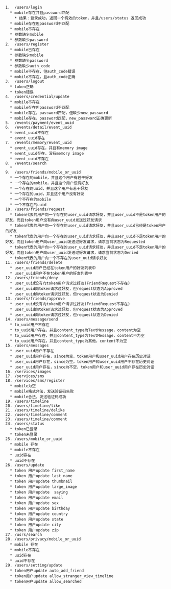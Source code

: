 
    1.  /users/login 
      * mobile存在并且password匹配
        * 结果：登录成功，返回一个有效的token，并且/users/status 返回成功
      * mobile存在但password不匹配
      * mobile不存在
      * 参数缺少mobile
      * 参数缺少password
    2.  /users/register
      * mobile已存在
      * 参数缺少mobile
      * 参数缺少password
      * 参数缺少auth_code
      * mobile不存在，但auth_code错误
      * mobile不存在，且auth_code正确
    3.  /users/logout
      * token正确
      * token错误
    4.  /users/credential/update
      * mobile不存在
      * mobile存在但password不匹配
      * mobile存在，password匹配，但缺少new_password
      * mobile存在，password匹配，new_password正确更新
    5.  /events/payment/event_uuid
    6.  /events/detail/event_uuid
      * event_uuid不存在
      * event_uuid存在
    7.  /events/memory/event_uuid
      * event_uuid存在，并且有memory image
      * event_uuid存在，没有memory image
      * event_uuid不存在
    8.  /events/search
      * 
    9.  /users/friends/mobile_or_uuid
      * 一个存在的mobile，并且这个用户有若干好友
      * 一个存在的mobile，并且这个用户没有好友
      * 一个存在的uuid，并且这个用户有若干好友
      * 一个存在的uuid，并且这个用户没有好友
      * 一个不存在的mobile
      * 一个不存在的uuid
    10. /users/friends/request
      * token代表的用户向一个存在的user_uuid请求好友，并且user_uuid不是token用户的好友，而且token用户没有向user_uuid发送过好友请求
      * token代表的用户向一个存在的user_uuid请求好友，并且user_uuid已经是token用户的好友 
      * token代表的用户向一个存在的user_uuid请求好友，并且user_uuid不是token用户的好友，而且token用户向user_uuid发送过好友请求，请求当前状态为Requested
      * token代表的用户向一个存在的user_uuid请求好友，并且user_uuid不是token用户的好友，而且token用户向user_uuid发送过好友请求，请求当前状态为Denied
      * token代表的用户向一个不存在的user_uuid请求好友
    11. /users/friends/delete
      * user_uuid用户已经在token用户的好友列表中
      * user_uuid用户不在token用户的好友列表中
    12. /users/friends/deny
      * user_uuid没有向token用户请求过好友(FriendRequest不存在)
      * user_uuid向token请求过好友，但request状态为Approved
      * user_uuid向token请求过好友，但request状态为Denied
    13. /users/friends/approve
      * user_uuid没有向token用户请求过好友(FriendRequest不存在)
      * user_uuid向token请求过好友，但request状态为Approved
      * user_uuid向token请求过好友，但request状态为Denied
    14. /users/message/send
      * to_uuid用户不存在
      * to_uuid用户存在，并且content_type为TextMessage，content为空
      * to_uuid用户存在，并且content_type为TextMessage，content不为空
      * to_uuid用户存在，并且content_type为其他，content不为空
    15. /users/messages
      * user_uuid用户不存在
      * user_uuid用户存在，since为空，token用户和user_uuid用户存在历史对话
      * user_uuid用户存在，since为空，token用户和user_uuid用户不存在历史对话
      * user_uuid用户存在，since为不空，token用户和user_uuid用户存在历史对话
    16. /services/images
    17. /services/sms
    18. /services/sms/register
      * mobile为空
      * mobile格式非法，发送验证码失败
      * mobile合法，发送验证码成功
    19. /users/timeline
    20. /users/timeline/like
    21. /users/timeline/delike
    22. /users/timeline/comment
    23. /users/timeline/comment
    24. /users/status
      * token已登录
      * token未登录
    25. /users/mobile_or_uuid
      * mobile 存在
      * mobile不存在
      * uuid存在
      * uuid不存在
    26. /users/update
      * token 用户update first_name
      * token 用户update last_name
      * token 用户update thumbnail
      * token 用户update large_image
      * token 用户update  saying
      * token 用户update email
      * token 用户update sex
      * token 用户update birthday
      * token 用户update country
      * token 用户update state
      * token 用户update city
      * token 用户update zip
    27. /usrs/search
    28. /users/privacy/mobile_or_uuid
      * mobile 存在
      * mobile不存在
      * uuid存在
      * uuid不存在
    29. /users/setting/update
      * token用户update auto_add_friend
      * token用户update allow_stranger_view_timeline
      * token用户update allow_searched


